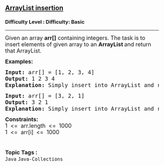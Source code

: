<h2><a href="https://www.geeksforgeeks.org/problems/arraylist-insertion/1?page=6&category=Java&sortBy=submissions">ArrayList insertion</a></h2><h3>Difficulty Level : Difficulty: Basic</h3><hr><div class="problems_problem_content__Xm_eO"><p><span style="font-size: 18px;">Given an array <strong>arr[]</strong> containing integers. The task is to insert elements of given array to an <strong>ArrayList </strong>and return that ArrayList.</span></p>
<p><strong><span style="font-size: 18px;">Examples:</span></strong></p>
<pre><span style="font-size: 18px;"><strong>Input: </strong>arr[] = [1, 2, 3, 4]</span>
<span style="font-size: 18px;"><strong>Output: </strong>1 2 3 4</span>
<span style="font-size: 18px;"><strong>Explanation: </strong>Simply insert into ArrayList and return it.</span></pre>
<pre><span style="font-size: 18px;"><strong>Input: </strong>arr[] = [3, 2, 1]<br></span><span style="font-size: 18px;"><strong>Output: </strong>3 2 1 </span>
<span style="font-size: 18px;"><strong>Explanation: </strong>Simply insert into ArrayList and return it.</span></pre>
<p><span style="font-size: 18px;"><strong>Constraints:</strong><br>1 &nbsp;&lt;= &nbsp;arr.length &nbsp;&lt;= &nbsp;1000<br>1 &nbsp;&lt;= &nbsp;arr[i]<strong>&nbsp;</strong> &lt;= &nbsp;1000</span></p></div><br><p><span style=font-size:18px><strong>Topic Tags : </strong><br><code>Java</code>&nbsp;<code>Java-Collections</code>&nbsp;